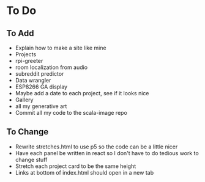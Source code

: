 # To Do

## To Add
 - Explain how to make a site like mine
 - Projects
  - rpi-greeter
  - room localization from audio
  - subreddit predictor
  - Data wrangler
  - ESP8266 GA display
 - Maybe add a date to each project, see if it looks nice
 - Gallery
  - all my generative art
 - Commit all my code to the scala-image repo

## To Change
 - Rewrite stretches.html to use p5 so the code can be a little nicer
 - Have each panel be written in react so I don't have to do tedious work to change stuff
 - Stretch each project card to be the same height
 - Links at bottom of index.html should open in a new tab
